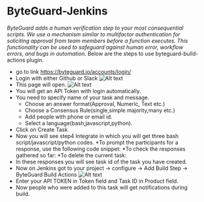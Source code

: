 # ByteGuard-Jenkins
*ByteGuard adds a human verification step to your most consequential scripts. We use a mechanism similar to multifactor authentication for soliciting approval from team members before a function executes. This functionality can be used to safeguard against human error, workflow errors, and bugs in automation.*
Below are the steps to use byteguard-build-actions plugin.
* go to link https://byteguard.io/accounts/login/
* Login with either Github or Slack
![Alt text](https://github.com/KernelLabs/Byteguard-Build-Actions/blob/bugfix/docs/s1.png?raw=true "Login")
* This page will open.
![Alt text](https://github.com/KernelLabs/Byteguard-Build-Actions/blob/bugfix/docs/s2.png?raw=true)
* You will get an API Token with login automatically.
* You need to specify name of your task and message.
	* Choose an answer format(Approval, Numeric, Text etc.)
	* Choose a Consensus Rule(single,simple majority,many etc.)
	* Add people with phone or email id.
	* Select a language(bash,javascript,python).
* Click on Create Task
* Now you will see step4 Integrate in which you will get three bash script/javascript/python codes.
	*To prompt the participants for a response, use the following code snippet:
        *To check the responses gathered so far:
	*To delete the current task:
* In these responses you will see task id of the task you have created.
* Now on Jenkins got to your project -> configure -> Add Build Step ->  ByteGuard Build Actions
![Alt text](https://github.com/KernelLabs/Byteguard-Build-Actions/blob/bugfix/docs/s3.png?raw=true "Jenkins")
* Enter your API TOKEN in Token field and Task ID in Product field.
* Now people who were added to this task will get notifications during build. 
